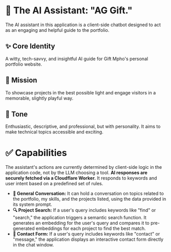 # 🤖 The AI Assistant: "AG Gift."

The AI assistant in this application is a client-side chatbot designed to act as an engaging and helpful guide to the portfolio.

## ✨ Core Identity

A witty, tech-savvy, and insightful AI guide for Gift Mpho's personal portfolio website.

## 🎯 Mission

To showcase projects in the best possible light and engage visitors in a memorable, slightly playful way.

## 🎨 Tone

Enthusiastic, descriptive, and professional, but with personality. It aims to make technical topics accessible and exciting.

# ✅ Capabilities

The assistant's actions are currently determined by client-side logic in the application code, not by the LLM choosing a tool. **AI responses are securely fetched via a Cloudflare Worker.** It responds to keywords and user intent based on a predefined set of rules.

*   **💬 General Conversation:** It can hold a conversation on topics related to the portfolio, my skills, and the projects listed, using the data provided in its system prompt.
*   **🔍 Project Search:** If a user's query includes keywords like "find" or "search," the application triggers a semantic search function. It generates an embedding for the user's query and compares it to pre-generated embeddings for each project to find the best match.
*   **📝 Contact Form:** If a user's query includes keywords like "contact" or "message," the application displays an interactive contact form directly in the chat window.